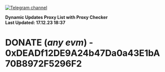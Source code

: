[![Telegram channel](https://img.shields.io/endpoint?url=https://runkit.io/damiankrawczyk/telegram-badge/branches/master?url=https://t.me/n4z4v0d)](https://t.me/n4z4v0d) 

**Dynamic Updates Proxy List with Proxy Checker**  
**Last Updated: 17.12.23 18:37**

# DONATE (_any evm_) - 0xDEADf12DE9A24b47Da0a43E1bA70B8972F5296F2
